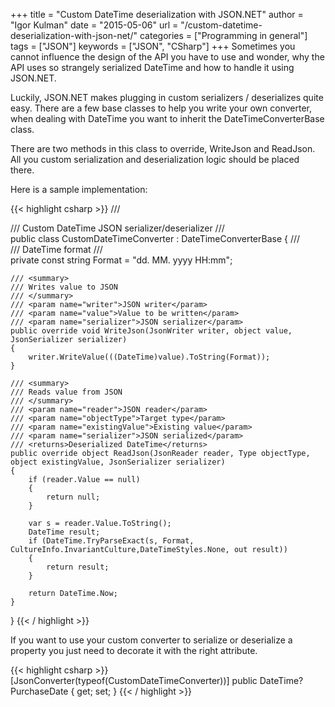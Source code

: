 +++
title = "Custom DateTime deserialization with JSON.NET"
author = "Igor Kulman"
date = "2015-05-06"
url = "/custom-datetime-deserialization-with-json-net/"
categories = ["Programming in general"]
tags = ["JSON"]
keywords = ["JSON", "CSharp"]
+++
Sometimes you cannot influence the design of the API you have to use and wonder, why the API uses so strangely serialized DateTime and how to handle it using JSON.NET. 

Luckily, JSON.NET makes plugging in custom serializers / deserializes quite easy. There are a few base classes to help you write your own converter, when dealing with DateTime you want to inherit the DateTimeConverterBase class.

<!--more-->

There are two methods in this class to override, WriteJson and ReadJson. All you custom serialization and deserialization logic should be placed there. 

Here is a sample implementation:

{{< highlight csharp >}}
/// <summary>
/// Custom DateTime JSON serializer/deserializer
/// </summary>
public class CustomDateTimeConverter :  DateTimeConverterBase
{
    /// <summary>
    /// DateTime format
    /// </summary>
    private const string Format = "dd. MM. yyyy HH:mm";

    /// <summary>
    /// Writes value to JSON
    /// </summary>
    /// <param name="writer">JSON writer</param>
    /// <param name="value">Value to be written</param>
    /// <param name="serializer">JSON serializer</param>
    public override void WriteJson(JsonWriter writer, object value, JsonSerializer serializer)
    {
        writer.WriteValue(((DateTime)value).ToString(Format));
    }

    /// <summary>
    /// Reads value from JSON
    /// </summary>
    /// <param name="reader">JSON reader</param>
    /// <param name="objectType">Target type</param>
    /// <param name="existingValue">Existing value</param>
    /// <param name="serializer">JSON serialized</param>
    /// <returns>Deserialized DateTime</returns>
    public override object ReadJson(JsonReader reader, Type objectType, object existingValue, JsonSerializer serializer)
    {
        if (reader.Value == null)
        {
            return null;
        }

        var s = reader.Value.ToString();
        DateTime result;
        if (DateTime.TryParseExact(s, Format, CultureInfo.InvariantCulture,DateTimeStyles.None, out result))
        {
            return result;
        }

        return DateTime.Now;
    }
}
{{< / highlight >}}

If you want to use your custom converter to serialize or deserialize a property you just need to decorate it with the right attribute.

{{< highlight csharp >}}
[JsonConverter(typeof(CustomDateTimeConverter))]
public DateTime? PurchaseDate { get; set; }
{{< / highlight >}}
